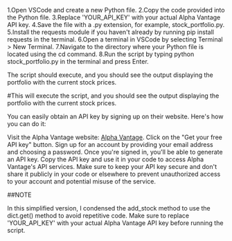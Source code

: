 1.Open VSCode and create a new Python file.
2.Copy the code provided into the Python file.
3.Replace 'YOUR_API_KEY' with your actual Alpha Vantage API key.
4.Save the file with a .py extension, for example, stock_portfolio.py.
5.Install the requests module if you haven't already by running pip install requests in the terminal.
6.Open a terminal in VSCode by selecting Terminal > New Terminal.
7.Navigate to the directory where your Python file is located using the cd command.
8.Run the script by typing python stock_portfolio.py in the terminal and press Enter.

The script should execute, and you should see the output displaying the portfolio with the current stock prices.

#This will execute the script, and you should see the output displaying the portfolio with the current stock prices.

 You can easily obtain an API key by signing up on their website. Here's how you can do it:

Visit the Alpha Vantage website: [Alpha Vantage](https://www.alphavantage.co/).
Click on the "Get your free API key" button.
Sign up for an account by providing your email address and choosing a password.
Once you're signed in, you'll be able to generate an API key.
Copy the API key and use it in your code to access Alpha Vantage's API services.
Make sure to keep your API key secure and don't share it publicly in your code or elsewhere to prevent unauthorized access to your account and potential misuse of the service.

##NOTE

In this simplified version, I condensed the add_stock method to use the dict.get() method to avoid repetitive code. 
Make sure to replace 'YOUR_API_KEY' with your actual Alpha Vantage API key before running the script.
